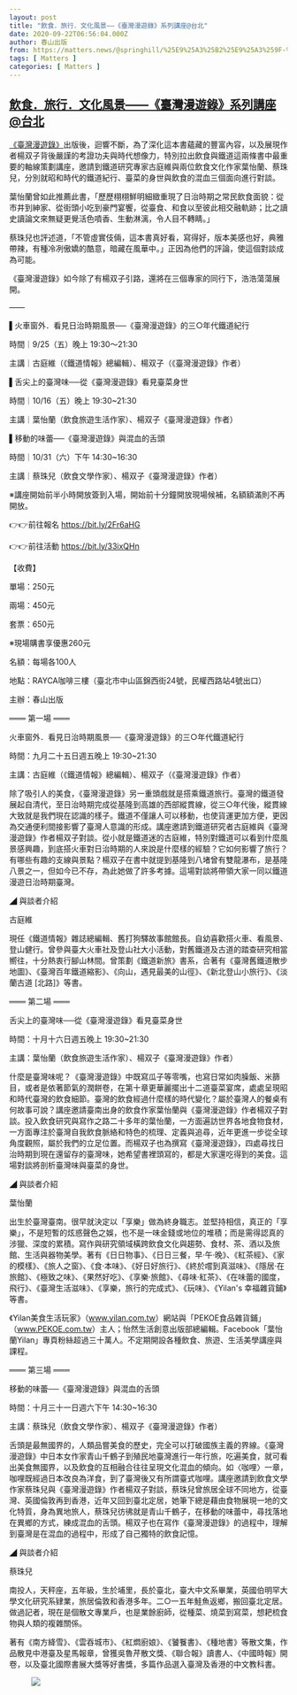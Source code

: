```yaml
---
layout: post
title: "飲食．旅行．文化風景——《臺灣漫遊錄》系列講座@台北"
date: 2020-09-22T06:56:04.000Z
author: 春山出版
from: https://matters.news/@springhill/%25E9%25A3%25B2%25E9%25A3%259F-%25E6%2597%2585%25E8%25A1%258C-%25E6%2596%2587%25E5%258C%2596%25E9%25A2%25A8%25E6%2599%25AF-%25E8%2587%25BA%25E7%2581%25A3%25E6%25BC%25AB%25E9%2581%258A%25E9%258C%2584-%25E7%25B3%25BB%25E5%2588%2597%25E8%25AC%259B%25E5%25BA%25A7-%25E5%258F%25B0%25E5%258C%2597-bafyreieailst44nuos42kf2dbp6nl3fhsqilwiy25l3pcgr7ewjiks6yhi
tags: [ Matters ]
categories: [ Matters ]
---
```

<!--1600757764000-->
[飲食．旅行．文化風景——《臺灣漫遊錄》系列講座@台北](https://matters.news/@springhill/%25E9%25A3%25B2%25E9%25A3%259F-%25E6%2597%2585%25E8%25A1%258C-%25E6%2596%2587%25E5%258C%2596%25E9%25A2%25A8%25E6%2599%25AF-%25E8%2587%25BA%25E7%2581%25A3%25E6%25BC%25AB%25E9%2581%258A%25E9%258C%2584-%25E7%25B3%25BB%25E5%2588%2597%25E8%25AC%259B%25E5%25BA%25A7-%25E5%258F%25B0%25E5%258C%2597-bafyreieailst44nuos42kf2dbp6nl3fhsqilwiy25l3pcgr7ewjiks6yhi)
------

<div>
<p><a href="https://readmoo.com/book/210136729000101" target="_blank">《臺灣漫遊錄》</a>出版後，迴響不斷，為了深化這本書蘊藏的豐富內容，以及展現作者楊双子背後嚴謹的考證功夫與時代想像力，特別拉出飲食與鐵道這兩條書中最重要的軸線策劃講座，邀請到鐵道研究專家古庭維與兩位飲食文化作家葉怡蘭、蔡珠兒，分別就昭和時代的鐵道紀行、臺菜的身世與飲食的混血三個面向進行對談。</p><p>葉怡蘭曾如此推薦此書，「歷歷栩栩鮮明細緻重現了日治時期之常民飲食面貌：從市井到紳家、從街頭小吃到豪門宴饗，從臺食、和食以至彼此相交融軌跡；比之讀史讀論文來無疑更覺活色噴香、生動淋漓，令人目不轉睛。」</p><p> 蔡珠兒也評述道，「不管虛實伎倆，這本書真好看，寫得好，版本美感也好，典雅帶辣，有種冷冽傲嬌的酷意，暗藏在風華中。」正因為他們的評論，使這個對談成為可能。</p><p>《臺灣漫遊錄》如今除了有楊双子引路，還將在三個專家的同行下，浩浩蕩蕩展開。</p><p>——</p><p> ▌火車窗外．看見日治時期風景──《臺灣漫遊錄》的三○年代鐵道紀行</p><p> 時間｜9/25（五）晚上 19:30～21:30</p><p> 主講｜古庭維（《鐵道情報》總編輯）、楊双子（《臺灣漫遊錄》作者）</p><p> ▌舌尖上的臺灣味──從《臺灣漫遊錄》看見臺菜身世</p><p> 時間｜10/16（五）晚上 19:30~21:30</p><p> 主講｜葉怡蘭（飲食旅遊生活作家）、楊双子《臺灣漫遊錄》作者）</p><p> ▌移動的味蕾──《臺灣漫遊錄》與混血的舌頭</p><p> 時間｜10/31（六）下午 14:30~16:30</p><p> 主講｜蔡珠兒（飲食文學作家）、楊双子《臺灣漫遊錄》作者）</p><p> ※講座開始前半小時開放簽到入場，開始前十分鐘開放現場候補，名額額滿則不再開放。</p><p> 👉👉前往報名 <a href="https://bit.ly/2Fr6aHG" target="_blank">https://bit.ly/2Fr6aHG</a></p><p> 👉👉前往活動 <a href="https://bit.ly/33ixQHn" target="_blank">https://bit.ly/33ixQHn</a></p><p>【收費】</p><p> 單場：250元</p><p> 兩場：450元</p><p> 套票：650元</p><p>※現場購書享優惠260元</p><p>名額：每場各100人 </p><p>地點：RAYCA咖啡三樓（臺北市中山區錦西街24號，民權西路站4號出口）</p><p>主辦：春山出版</p><p>═══ 第一場 ═══ </p><p>火車窗外．看見日治時期風景──《臺灣漫遊錄》的三○年代鐵道紀行</p><p>時間：九月二十五日週五晚上 19:30~21:30</p><p>主講：古庭維（《鐵道情報》總編輯）、楊双子（《臺灣漫遊錄》作者）</p><p>除了吸引人的美食，《臺灣漫遊錄》另一重頭戲就是搭乘鐵道旅行。臺灣的鐵道發展起自清代，至日治時期完成從基隆到高雄的西部縱貫線，從三○年代後，縱貫線大致就是我們現在認識的樣子。鐵道不僅讓人可以移動，也使貨運更加方便，更因為交通便利間接影響了臺灣人意識的形成。講座邀請到鐵道研究者古庭維與《臺灣漫遊錄》作者楊双子對談。從小就是鐵道迷的古庭維，特別對鐵道可以看到什麼風景感興趣，到底搭火車對日治時期的人來說是什麼樣的經驗？它如何影響了旅行？有哪些有趣的支線與景點？楊双子在書中就提到基隆到八堵曾有雙龍瀑布，是基隆八景之一，但如今已不存，為此她做了許多考據。這場對談將帶領大家一同以鐵道漫遊日治時期臺灣。</p><p> ◢ 與談者介紹</p><p>古庭維</p><p>現任《鐵道情報》雜誌總編輯、舊打狗驛故事館館長。自幼喜歡搭火車、看風景、登山健行。曾參與臺大火車社及登山社大小活動，對舊鐵道及古道的踏查研究相當嚮往，十分熱衷行腳山林間。曾策劃《鐵道新旅》書系，合著有《臺灣舊鐵道散步地圖》、《臺灣百年鐵道縮影》、《向山，遇見最美的山徑》、《新北登山小旅行》、《淡蘭古道 [北路]》等書。</p><p>  ═══ 第二場 ═══ </p><p> 舌尖上的臺灣味──從《臺灣漫遊錄》看見臺菜身世 </p><p> 時間：十月十六日週五晚上 19:30~21:30</p><p>主講：葉怡蘭（飲食旅遊生活作家）、楊双子《臺灣漫遊錄》作者）</p><p>什麼是臺灣味呢？《臺灣漫遊錄》中既寫瓜子等零嘴，也寫日常如肉臊飯、米篩目，或者是依著節氣的潤餅卷，在第十章更華麗擺出十二道臺菜宴席，處處呈現昭和時代臺灣的飲食細節。臺灣的飲食經過什麼樣的時代變化？屬於臺灣人的餐桌有何故事可說？講座邀請臺南出身的飲食作家葉怡蘭與《臺灣漫遊錄》作者楊双子對談。投入飲食研究與寫作之路二十多年的葉怡蘭，一方面遍訪世界各地食物食材，一方面專注於臺灣自我飲食脈絡和特色的梳理、定義與追尋，近年更進一步從全球角度觀照，屬於我們的立足位置。而楊双子也為撰寫《臺灣漫遊錄》，四處尋找日治時期到現在還留存的臺灣味，她希望書裡頭寫的，都是大家還吃得到的美食。這場對談將剖析臺灣味與臺菜的身世。</p><p> ◢ 與談者介紹</p><p>葉怡蘭</p><p>出生於臺灣臺南。很早就決定以「享樂」做為終身職志。並堅持相信，真正的「享樂」，不是短暫的炫惑聲色之娛，也不是一味金錢或地位的堆積；而是需得認真的涉獵、深度的累積。寫作與研究領域橫跨飲食文化與趨勢、食材、茶、酒以及旅館、生活與器物美學。著有《日日物事》、《日日三餐，早‧午‧晚》、《紅茶經》、《家的模樣》、《旅人之窗》、《食‧本味》、《好日好旅行》、《終於嚐到真滋味》、《隱居‧在旅館》、《極致之味》、《果然好吃》、《享樂‧旅館》、《尋味‧紅茶》、《在味蕾的國度，飛行》、《臺灣生活滋味》、《享樂，旅行的完成式》、《玩味》、《Yilan's 幸福雜貨鋪》等書。</p><p> 《Yilan美食生活玩家》（<a href="https://matters.news/@springhill/%25E9%25A3%25B2%25E9%25A3%259F-%25E6%2597%2585%25E8%25A1%258C-%25E6%2596%2587%25E5%258C%2596%25E9%25A2%25A8%25E6%2599%25AF-%25E8%2587%25BA%25E7%2581%25A3%25E6%25BC%25AB%25E9%2581%258A%25E9%258C%2584-%25E7%25B3%25BB%25E5%2588%2597%25E8%25AC%259B%25E5%25BA%25A7-%25E5%258F%25B0%25E5%258C%2597-bafyreieailst44nuos42kf2dbp6nl3fhsqilwiy25l3pcgr7ewjiks6yhi" target="_blank">www.yilan.com.tw</a>）網站與「PEKOE食品雜貨鋪」（<a href="https://matters.news/@springhill/%25E9%25A3%25B2%25E9%25A3%259F-%25E6%2597%2585%25E8%25A1%258C-%25E6%2596%2587%25E5%258C%2596%25E9%25A2%25A8%25E6%2599%25AF-%25E8%2587%25BA%25E7%2581%25A3%25E6%25BC%25AB%25E9%2581%258A%25E9%258C%2584-%25E7%25B3%25BB%25E5%2588%2597%25E8%25AC%259B%25E5%25BA%25A7-%25E5%258F%25B0%25E5%258C%2597-bafyreieailst44nuos42kf2dbp6nl3fhsqilwiy25l3pcgr7ewjiks6yhi" target="_blank">www.PEKOE.com.tw</a>）主人；怡然生活創意出版部總編輯。Facebook「葉怡蘭Yilan」專頁粉絲超過三十萬人。不定期開設各種飲食、旅遊、生活美學講座與課程。 </p><p>═══ 第三場 ═══</p><p> 移動的味蕾──《臺灣漫遊錄》與混血的舌頭</p><p> 時間：十月三十一日週六下午 14:30~16:30</p><p>主講：蔡珠兒（飲食文學作家）、楊双子《臺灣漫遊錄》作者）</p><p>舌頭是最無國界的，人類品嘗美食的歷史，完全可以打破國族主義的界線。《臺灣漫遊錄》中日本女作家青山千鶴子到殖民地臺灣進行一年行旅，吃遍美食，就可看出美食無國界，以及飲食的互相融合往往呈現文化混血的傾向。如〈咖哩〉一章，咖哩既經過日本改良為洋食，到了臺灣後又有所謂臺式咖哩。講座邀請到飲食文學作家蔡珠兒與《臺灣漫遊錄》作者楊双子對談，蔡珠兒曾旅居全球不同地方，從臺灣、英國倫敦再到香港，近年又回到臺北定居，她筆下總是藉由食物展現一地的文化特質，身為異地旅人，蔡珠兒彷彿就是青山千鶴子，在移動的味蕾中，尋找落地在異鄉的方式，練成混血的舌頭。楊双子也在寫作《臺灣漫遊錄》的過程中，理解到臺灣是在混血的過程中，形成了自己獨特的飲食記憶。</p><p> ◢ 與談者介紹</p><p>蔡珠兒</p><p>南投人，天秤座，五年級，生於埔里，長於臺北，臺大中文系畢業，英國伯明罕大學文化研究系肄業，旅居倫敦和香港多年。二○一五年鮭魚返鄉，搬回臺北定居。做過記者，現在是個散文專業戶，也是業餘廚師，從種菜、燒菜到寫菜，想耙梳食物與人類的複雜關係。</p><p> 著有《南方絳雪》、《雲吞城市》、《紅燜廚娘》、《饕餮書》、《種地書》等散文集，作品散見中港臺及星馬報章，曾獲吳魯芹散文獎、《聯合報》讀書人、《中國時報》開卷，以及臺北國際書展大獎等好書獎，多篇作品選入臺灣及香港的中文教科書。</p><figure class="image">      <picture>        <source type="image/webp" media="(min-width: 768px)" srcset="https://assets.matters.news/processed/1080w/embed/ca334451-8921-4b90-b892-4e3a713958e6.webp" onerror="this.srcset='https://assets.matters.news/embed/ca334451-8921-4b90-b892-4e3a713958e6.jpeg'">        <source media="(min-width: 768px)" srcset="https://assets.matters.news/processed/1080w/embed/ca334451-8921-4b90-b892-4e3a713958e6.jpeg" onerror="this.srcset='https://assets.matters.news/embed/ca334451-8921-4b90-b892-4e3a713958e6.jpeg'">        <source type="image/webp" srcset="https://assets.matters.news/processed/540w/embed/ca334451-8921-4b90-b892-4e3a713958e6.webp">        <img src="https://assets.matters.news/embed/ca334451-8921-4b90-b892-4e3a713958e6.jpeg" srcset="https://assets.matters.news/processed/540w/embed/ca334451-8921-4b90-b892-4e3a713958e6.jpeg" loading="lazy" referrerpolicy="no-referrer">      </picture>    <figcaption><span></span></figcaption></figure><p><br></p>
</div>
